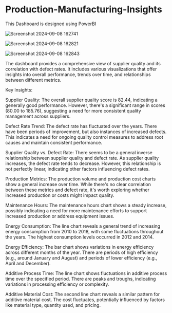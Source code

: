 # Production-Manufacturing-Insights
This Dashboard is designed using PowerBI

![Screenshot 2024-09-08 162741](https://github.com/user-attachments/assets/e551d922-641c-439a-99fe-7ad0cb123870)

![Screenshot 2024-09-08 162821](https://github.com/user-attachments/assets/6e02bbaf-d403-44e9-ac43-8471791268c6)

![Screenshot 2024-09-08 162843](https://github.com/user-attachments/assets/658e0199-3956-405c-b3eb-cda167ef8591)

The dashboard provides a comprehensive view of supplier quality and its correlation with defect rates. It includes various visualizations that offer insights into overall performance, trends over time, and relationships between different metrics.

Key Insights:

Supplier Quality: The overall supplier quality score is 82.44, indicating a generally good performance. However, there's a significant range in scores (80.00 to 185.76), suggesting a need for more consistent quality management across suppliers.

Defect Rate Trend: The defect rate has fluctuated over the years. There have been periods of improvement, but also instances of increased defects. This indicates a need for ongoing quality control measures to address root causes and maintain consistent performance.

Supplier Quality vs. Defect Rate: There seems to be a general inverse relationship between supplier quality and defect rate. As supplier quality increases, the defect rate tends to decrease. However, this relationship is not perfectly linear, indicating other factors influencing defect rates.

Production Metrics: The production volume and production cost charts show a general increase over time. While there's no clear correlation between these metrics and defect rate, it's worth exploring whether increased production or costs might impact quality.

Maintenance Hours: The maintenance hours chart shows a steady increase, possibly indicating a need for more maintenance efforts to support increased production or address equipment issues.

Energy Consumption: The line chart reveals a general trend of increasing energy consumption from 2010 to 2018, with some fluctuations throughout the years. The highest consumption levels occurred in 2012 and 2014.

Energy Efficiency: The bar chart shows variations in energy efficiency across different months of the year. There are periods of high efficiency (e.g., around January and August) and periods of lower efficiency (e.g., April and December).

Additive Process Time: The line chart shows fluctuations in additive process time over the specified period. There are peaks and troughs, indicating variations in processing efficiency or complexity.

Additive Material Cost: The second line chart reveals a similar pattern for additive material cost. The cost fluctuates, potentially influenced by factors like material type, quantity used, and pricing.
